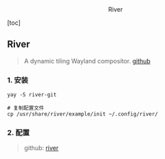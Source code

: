 <center>River</center>



[toc]





## River

> A dynamic tiling Wayland compositor. [github](https://github.com/riverwm/river)







### 1. 安装

```shell
yay -S river-git

# 复制配置文件
cp /usr/share/river/example/init ~/.config/river/
```







### 2. 配置

> github: [river](https://github.com/theCode-Breaker/riverwm)
